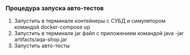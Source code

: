 ### Процедура запуска авто-тестов
1. Запустить в терминале контейнеры с СУБД и симулятором командой docker-compose up
2. Запустить в терминале jar файл с приложением командой java -jar artifacts/aqa-shop.jar
3. Запустить авто-тесты

